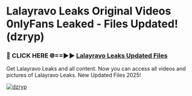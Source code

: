 # Lalayravo Leaks Original Videos 0nlyFans Leaked - Files Updated! (dzryp)

<h3>🔴 CLICK HERE 🌐==►► <a href="https://tinyurl.com/4seja8ks" rel="nofollow">Lalayravo Leaks Updated Files</a></h3>

Get Lalayravo Leaks and all content. Now you can access all videos and pictures of Lalayravo Leaks. New Updated Files 2025!

[![dzryp](https://i.imgur.com/EWjZXRe.gif)](https://tinyurl.com/4seja8ks)
